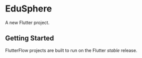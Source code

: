 # EduSphere

A new Flutter project.

## Getting Started

FlutterFlow projects are built to run on the Flutter _stable_ release.
